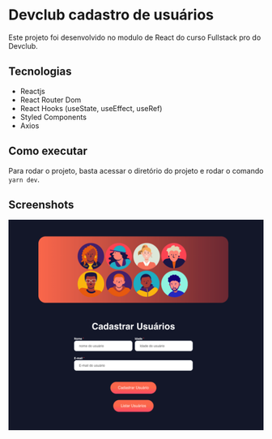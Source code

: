 # Devclub cadastro de usuários

Este projeto foi desenvolvido no modulo de React do curso Fullstack pro do Devclub.

## Tecnologias
- Reactjs
- React Router Dom
- React Hooks (useState, useEffect, useRef)
- Styled Components
- Axios


## Como executar
Para rodar o projeto, basta acessar o diretório do projeto e rodar o comando `yarn dev`.

## Screenshots
![cadastro de usuários](https://github.com/WivimDavid/Devclub-cadastro-de-usuarios-2.0/blob/main/src/assets/cadastro-usuarios-2.0.png)